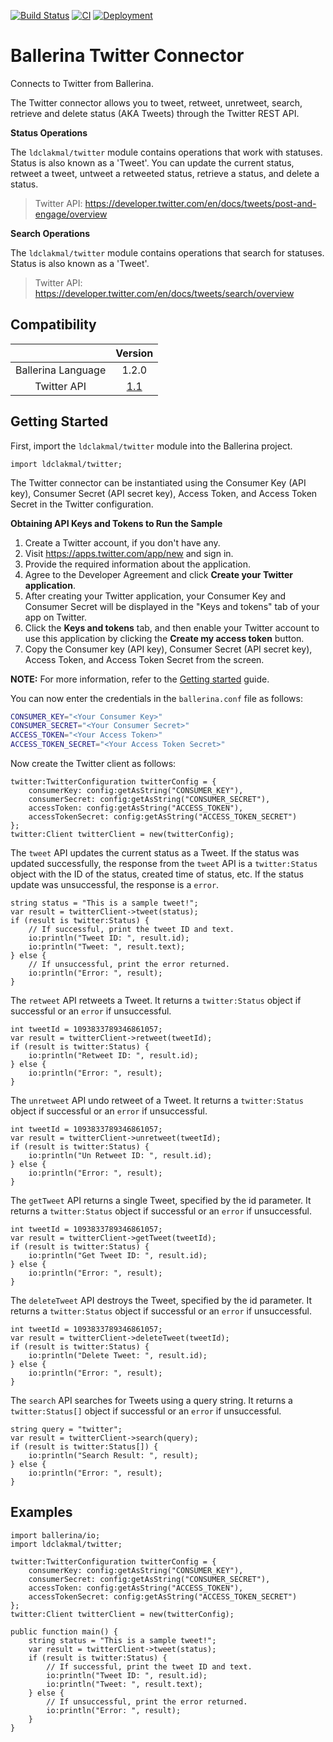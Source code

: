 [![Build Status](https://travis-ci.com/ldclakmal/ballerina-twitter-module.svg?branch=master)](https://travis-ci.com/ldclakmal/ballerina-twitter-module) [![CI](https://github.com/ldclakmal/ballerina-twitter-module/workflows/CI/badge.svg)](https://github.com/ldclakmal/ballerina-twitter-module/actions?query=workflow%3ACI) [![Deployment](https://github.com/ldclakmal/ballerina-twitter-module/workflows/Deployment/badge.svg)](https://github.com/ldclakmal/ballerina-twitter-module/actions?query=workflow%3ADeployment)

# Ballerina Twitter Connector

Connects to Twitter from Ballerina.

The Twitter connector allows you to tweet, retweet, unretweet, search, retrieve and delete status (AKA Tweets) through the Twitter REST API.

**Status Operations**

The `ldclakmal/twitter` module contains operations that work with statuses. Status is also known as a 'Tweet'. You can update the current status, retweet a tweet, untweet a retweeted status, retrieve a status, and delete a status.

> Twitter API: https://developer.twitter.com/en/docs/tweets/post-and-engage/overview

**Search Operations**

The `ldclakmal/twitter` module contains operations that search for statuses. Status is also known as a 'Tweet'.

> Twitter API: https://developer.twitter.com/en/docs/tweets/search/overview


## Compatibility
|                    | Version                                                          |
|:------------------:|:----------------------------------------------------------------:|
| Ballerina Language | 1.2.0                                                            |
| Twitter API        | [1.1](https://developer.twitter.com/en/docs/api-reference-index) |


## Getting Started

First, import the `ldclakmal/twitter` module into the Ballerina project.

```ballerina
import ldclakmal/twitter;
```

The Twitter connector can be instantiated using the Consumer Key (API key), Consumer Secret (API secret key), Access Token, and Access Token Secret in the Twitter configuration.

**Obtaining API Keys and Tokens to Run the Sample**

1. Create a Twitter account, if you don't have any.
2. Visit https://apps.twitter.com/app/new and sign in.
3. Provide the required information about the application.
4. Agree to the Developer Agreement and click **Create your Twitter application**.
5. After creating your Twitter application, your Consumer Key and Consumer Secret will be displayed in the "Keys and tokens" tab of your app on Twitter.
6. Click the **Keys and tokens** tab, and then enable your Twitter account to use this application by clicking the **Create my access token** button.
7. Copy the Consumer key (API key), Consumer Secret (API secret key), Access Token, and Access Token Secret from the screen.

**NOTE:** For more information, refer to the [Getting started](https://developer.twitter.com/en/docs/basics/getting-started) guide.

You can now enter the credentials in the `ballerina.conf` file as follows:
```bash
CONSUMER_KEY="<Your Consumer Key>"
CONSUMER_SECRET="<Your Consumer Secret>"
ACCESS_TOKEN="<Your Access Token>"
ACCESS_TOKEN_SECRET="<Your Access Token Secret>"
```

Now create the Twitter client as follows:

```ballerina
twitter:TwitterConfiguration twitterConfig = {
    consumerKey: config:getAsString("CONSUMER_KEY"),
    consumerSecret: config:getAsString("CONSUMER_SECRET"),
    accessToken: config:getAsString("ACCESS_TOKEN"),
    accessTokenSecret: config:getAsString("ACCESS_TOKEN_SECRET")
};
twitter:Client twitterClient = new(twitterConfig);
```

The `tweet` API updates the current status as a Tweet. If the status was updated successfully, the response from the `tweet` API is a `twitter:Status` object with the ID of the status, created time of status, etc. If the status update was unsuccessful, the response is a `error`.

```ballerina
string status = "This is a sample tweet!";
var result = twitterClient->tweet(status);
if (result is twitter:Status) {
    // If successful, print the tweet ID and text.
    io:println("Tweet ID: ", result.id);
    io:println("Tweet: ", result.text);
} else {
    // If unsuccessful, print the error returned.
    io:println("Error: ", result);
}
```

The `retweet` API retweets a Tweet. It returns a `twitter:Status` object if successful or an `error` if unsuccessful.

```ballerina
int tweetId = 1093833789346861057;
var result = twitterClient->retweet(tweetId);
if (result is twitter:Status) {
    io:println("Retweet ID: ", result.id);
} else {
    io:println("Error: ", result);
}
```

The `unretweet` API undo retweet of a Tweet. It returns a `twitter:Status` object if successful or an `error` if unsuccessful.

```ballerina
int tweetId = 1093833789346861057;
var result = twitterClient->unretweet(tweetId);
if (result is twitter:Status) {
    io:println("Un Retweet ID: ", result.id);
} else {
    io:println("Error: ", result);
}
```

The `getTweet` API returns a single Tweet, specified by the id parameter. It returns a `twitter:Status` object if successful or an `error` if unsuccessful.

```ballerina
int tweetId = 1093833789346861057;
var result = twitterClient->getTweet(tweetId);
if (result is twitter:Status) {
    io:println("Get Tweet ID: ", result.id);
} else {
    io:println("Error: ", result);
}
```

The `deleteTweet` API destroys the Tweet, specified by the id parameter. It returns a `twitter:Status` object if successful or an `error` if unsuccessful.

```ballerina
int tweetId = 1093833789346861057;
var result = twitterClient->deleteTweet(tweetId);
if (result is twitter:Status) {
    io:println("Delete Tweet: ", result.id);
} else {
    io:println("Error: ", result);
}
```

The `search` API searches for Tweets using a query string. It returns a `twitter:Status[]` object if successful or an `error` if unsuccessful.

```ballerina
string query = "twitter";
var result = twitterClient->search(query);
if (result is twitter:Status[]) {
    io:println("Search Result: ", result);
} else {
    io:println("Error: ", result);
}
```

## Examples

```ballerina
import ballerina/io;
import ldclakmal/twitter;

twitter:TwitterConfiguration twitterConfig = {
    consumerKey: config:getAsString("CONSUMER_KEY"),
    consumerSecret: config:getAsString("CONSUMER_SECRET"),
    accessToken: config:getAsString("ACCESS_TOKEN"),
    accessTokenSecret: config:getAsString("ACCESS_TOKEN_SECRET")
};
twitter:Client twitterClient = new(twitterConfig);

public function main() {
    string status = "This is a sample tweet!";
    var result = twitterClient->tweet(status);
    if (result is twitter:Status) {
        // If successful, print the tweet ID and text.
        io:println("Tweet ID: ", result.id);
        io:println("Tweet: ", result.text);
    } else {
        // If unsuccessful, print the error returned.
        io:println("Error: ", result);
    }
}
```
